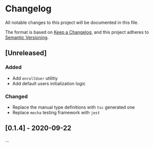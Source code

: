 # Changelog

All notable changes to this project will be documented in this file.

The format is based on [Keep a Changelog](https://keepachangelog.com/en/1.0.0/),
and this project adheres to [Semantic Versioning](https://semver.org/spec/v2.0.0.html).

## [Unreleased]

### Added 

- Add `enrollUser` utilitiy
- Add default users initialization logic

### Changed

- Replace the manual type definitions with `tsc` generated one
- Replace `mocha` testing framework with `jest`

## [0.1.4] - 2020-09-22

...
